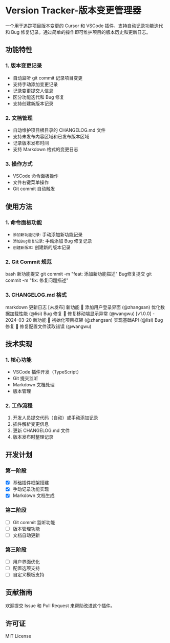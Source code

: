 # Version Tracker-版本变更管理器

一个用于追踪项目版本变更的 Cursor 和 VSCode 插件，支持自动记录功能迭代和 Bug 修复记录。通过简单的操作即可维护项目的版本历史和更新日志。

## 功能特性

### 1. 版本变更记录
- 自动监听 git commit 记录项目变更
- 支持手动添加变更记录
- 记录变更提交人信息
- 区分功能迭代和 Bug 修复
- 支持创建新版本记录

### 2. 文档管理
- 自动维护项目根目录的 CHANGELOG.md 文件
- 支持未发布内容区域和已发布版本区域
- 记录版本发布时间
- 支持 Markdown 格式的变更日志

### 3. 操作方式
- VSCode 命令面板操作
- 文件右键菜单操作
- Git commit 自动触发

## 使用方法

### 1. 命令面板功能
- `添加新功能记录`: 手动添加新功能记录
- `添加Bug修复记录`: 手动添加 Bug 修复记录
- `创建新版本`: 创建新的版本记录

### 2. Git Commit 规范
bash
新功能提交
git commit -m "feat: 添加新功能描述"
Bug修复提交
git commit -m "fix: 修复问题描述"

### 3. CHANGELOG.md 格式

markdown
更新日志
[未发布]
新功能 🎉
添加用户登录界面 (@zhangsan)
优化数据加载性能 (@lisi)
Bug 修复 🐛
修复移动端显示异常 (@wangwu)
[v1.0.0] - 2024-03-20
新功能 🎉
初始化项目框架 (@zhangsan)
实现基础API (@lisi)
Bug 修复 🐛
修复配置文件读取错误 (@wangwu)

## 技术实现

### 1. 核心功能
- VSCode 插件开发（TypeScript）
- Git 提交监听
- Markdown 文档处理
- 版本管理

### 2. 工作流程
1. 开发人员提交代码（自动）或手动添加记录
2. 插件解析变更信息
3. 更新 CHANGELOG.md 文件
4. 版本发布时整理记录

## 开发计划

### 第一阶段
- [x] 基础插件框架搭建
- [x] 手动记录功能实现
- [x] Markdown 文档生成

### 第二阶段
- [ ] Git commit 监听功能
- [ ] 版本管理功能
- [ ] 文档自动更新

### 第三阶段
- [ ] 用户界面优化
- [ ] 配置选项支持
- [ ] 自定义模板支持

## 贡献指南

欢迎提交 Issue 和 Pull Request 来帮助改进这个插件。

## 许可证

MIT License
